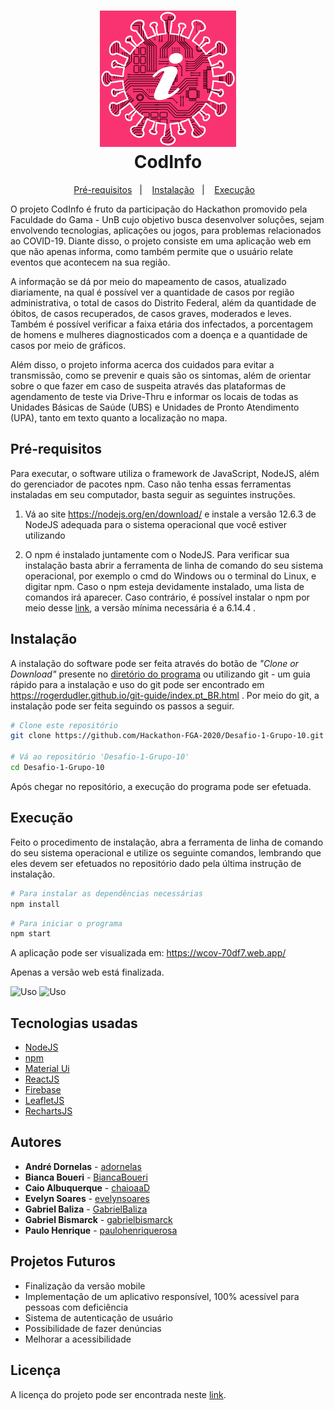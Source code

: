 <h1 align="center">
    <img style="border-radius=15px" alt="CodInfo Logo" src="https://github.com/MariaClaudia1328/Imagens/blob/master/logo_codinfo.png" />
    <br> CodInfo <br />
</h1>

<p align="center">
  <a href="#pré-requisitos">Pré-requisitos</a>&nbsp;&nbsp;&nbsp;|&nbsp;&nbsp;&nbsp;
  <a href="#instalação">Instalação</a>&nbsp;&nbsp;&nbsp;|&nbsp;&nbsp;&nbsp;
  <a href="#execução">Execução</a>&nbsp;&nbsp;&nbsp;
</p>

O projeto CodInfo é fruto da participação do Hackathon promovido pela Faculdade do Gama - UnB cujo objetivo busca desenvolver soluções, sejam envolvendo tecnologias, aplicações ou jogos, para problemas relacionados ao COVID-19. Diante disso, o projeto consiste em uma aplicação web em que não apenas informa, como também permite que o usuário relate eventos que acontecem na sua região. 

A informação se dá por meio do mapeamento de casos, atualizado diariamente, na qual é possível ver a quantidade de casos por região administrativa, o total de casos do Distrito Federal, além da quantidade de óbitos, de casos recuperados, de casos graves, moderados e leves. Também é possível verificar a faixa etária dos infectados, a porcentagem de homens e mulheres diagnosticados com a doença e a quantidade de casos por meio de gráficos. 

Além disso, o projeto informa acerca dos cuidados para evitar a transmissão, como se prevenir e quais são os sintomas, além de orientar sobre o que fazer em caso de suspeita através das plataformas de agendamento de teste via Drive-Thru e informar os locais de todas as Unidades Básicas de Saúde (UBS) e Unidades de Pronto Atendimento (UPA), tanto em texto quanto a localização no mapa.

## Pré-requisitos

Para executar, o software utiliza o framework de JavaScript, NodeJS, além do gerenciador de pacotes npm. Caso não tenha essas ferramentas instaladas em seu computador, basta seguir as seguintes instruções.

1. Vá ao site <https://nodejs.org/en/download/> e instale a versão 12.6.3 de NodeJS adequada para o sistema operacional que você estiver utilizando

2. O npm é instalado juntamente com o NodeJS. Para verificar sua instalação basta abrir a ferramenta de linha de comando do seu sistema operacional, por exemplo o cmd do Windows ou o terminal do Linux, e digitar npm. Caso o npm esteja devidamente instalado, uma lista de comandos irá aparecer. Caso contrário, é possível instalar o npm por meio desse [link](https://www.npmjs.com/get-npm), a versão mínima necessária é a 6.14.4 .

## Instalação

A instalação do software pode ser feita através do botão de *"Clone or Download"* presente no [diretório do programa](https://github.com/Hackathon-FGA-2020/Desafio-1-Grupo-10/tree/dev) ou utilizando git - um guia rápido para a instalação e uso do git pode ser encontrado em <https://rogerdudler.github.io/git-guide/index.pt_BR.html> . Por meio do git, a instalação pode ser feita seguindo os passos a seguir.

```bash
# Clone este repositório
git clone https://github.com/Hackathon-FGA-2020/Desafio-1-Grupo-10.git

# Vá ao repositório 'Desafio-1-Grupo-10'
cd Desafio-1-Grupo-10
```

Após chegar no repositório, a execução do programa pode ser efetuada.

## Execução

Feito o procedimento de instalação, abra a ferramenta de linha de comando do seu sistema operacional e utilize os seguinte comandos, lembrando que eles devem ser efetuados no repositório dado pela última instrução de instalação.

```bash
# Para instalar as dependências necessárias
npm install
```
```bash
# Para iniciar o programa
npm start
```

A aplicação pode ser visualizada em: <https://wcov-70df7.web.app/> 

Apenas a versão web está finalizada.

<img style="border-radius=15px" alt="Uso" src="https://github.com/Hackathon-FGA-2020/Desafio-1-Grupo-10/blob/master/Gifs/1.gif" />
<img style="border-radius=15px" alt="Uso" src="https://github.com/Hackathon-FGA-2020/Desafio-1-Grupo-10/blob/master/Gifs/2.gif" />


## Tecnologias usadas

* [NodeJS](https://nodejs.org/en/) 
* [npm](https://www.npmjs.com/) 
* [Material Ui](https://material-ui.com/)
* [ReactJS](https://pt-br.reactjs.org/)
* [Firebase](https://firebase.google.com/?hl=pt-br)
* [LeafletJS](https://leafletjs.com/)
* [RechartsJS](https://recharts.org/)

## Autores

* **André Dornelas** - [adornelas](https://github.com/adornelas)
* **Bianca Boueri** - [BiancaBoueri](https://github.com/BiancaBoueri) 
* **Caio Albuquerque** - [chaioaaD](https://github.com/chaioaaD)
* **Evelyn Soares** - [evelynsoares](https://github.com/evelynsoares)
* **Gabriel Baliza** - [GabrielBaliza](https://github.com/GabrielBaliza)
* **Gabriel Bismarck** - [gabrielbismarck](https://github.com/gabrielbismarck)
* **Paulo Henrique** - [paulohenriquerosa](https://github.com/paulohenriquerosa)

## Projetos Futuros

* Finalização da versão mobile
* Implementação de um aplicativo responsível, 100% acessível para pessoas com deficiência
* Sistema de autenticação de usuário
* Possibilidade de fazer denúncias
* Melhorar a acessibilidade

## Licença

A licença do projeto pode ser encontrada neste [link](https://github.com/Hackathon-FGA-2020/Desafio-1-Grupo-10/blob/master/LICENSE).

